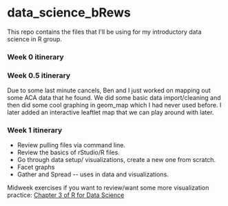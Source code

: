 # data_science_bRews
This repo contains the files that I'll be using for my introductory data science in R group.

### Week 0 itinerary 


### Week 0.5 itinerary

Due to some last minute cancels, Ben and I just worked on mapping out some ACA data that he found. We did some basic data import/cleaning and then did some cool graphing in geom_map which I had never used before. I later added an interactive leaftlet map that we can play around with later.


### Week 1 itinerary

- Review pulling files via command line.
- Review the basics of rStudio/R files.
- Go through data setup/ visualizations, create a new one from scratch.
- Facet graphs
- Gather and Spread -- uses in data and visualizations.

Midweek exercises if you want to review/want some more visualization practice: [Chapter 3 of R for Data Science](http://r4ds.had.co.nz/data-visualisation.html)

